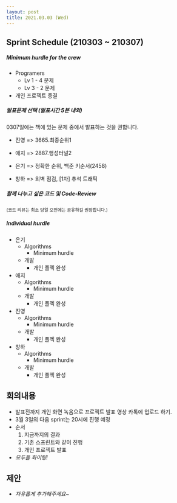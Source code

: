 ```yaml
---
layout: post
title: 2021.03.03 (Wed)
---
```


## Sprint Schedule (210303 ~ 210307)

##### _Minimum hurdle for the crew_

- Programers
  - Lv 1 - 4 문제
  - Lv 3 - 2 문제
- 개인 프로젝트 종결

##### _발표문제 선택 (발표시간 5분 내외)_

0307일에는 책에 있는 문제 중에서 발표하는 것을 권합니다.

- 진영 => 3665.최종순위1

- 애지 => 2887.행성터널2

- 은기 => 정확한 순위, 백준 키순서(2458) 

- 창하 => 외벽 점검, [1차] 추석 트래픽

##### _함께 나누고 싶은 코드 및 Code-Review_

<small>(코드 리뷰는 최소 당일 오전에는 공유하길 권장합니다.)</small>

##### _Individual hurdle_

- 은기
  - Algorithms
    - Minimum hurdle
  - 개발
    - 개인 플젝 완성
- 애지
  - Algorithms
    - Minimum hurdle
  - 개발
    - 개인 플젝 완성
- 진영
  - Algorithms
    - Minimum hurdle
  - 개발
    - 개인 플젝 완성
- 창하
  - Algorithms
    - Minimum hurdle
  - 개발
    - 개인 플젝 완성

## 회의내용

- 발표전까지 개인 화면 녹음으로 프로젝트 발표 영상 카톡에 업로드 하기.
- 3월 3일의 다음 sprint는 20시에 진행 예정
- 순서
  1. 지금까지의 결과
  2. 기존 스프린트와 같이 진행
  3. 개인 프로젝트 발표
- _모두들 화이팅!_

## 제안

- _자유롭게 추가해주세요~_
